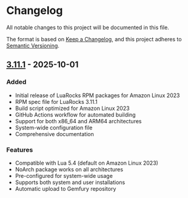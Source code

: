 # Changelog

All notable changes to this project will be documented in this file.

The format is based on [Keep a Changelog](https://keepachangelog.com/en/1.0.0/),
and this project adheres to [Semantic Versioning](https://semver.org/spec/v2.0.0.html).

## [3.11.1] - 2025-10-01

### Added
- Initial release of LuaRocks RPM packages for Amazon Linux 2023
- RPM spec file for LuaRocks 3.11.1
- Build script optimized for Amazon Linux 2023
- GitHub Actions workflow for automated building
- Support for both x86_64 and ARM64 architectures
- System-wide configuration file
- Comprehensive documentation

### Features
- Compatible with Lua 5.4 (default on Amazon Linux 2023)
- NoArch package works on all architectures
- Pre-configured for system-wide usage
- Supports both system and user installations
- Automatic upload to Gemfury repository

[3.11.1]: https://github.com/yb-infinity/luarocks-amzn2023/releases/tag/v3.11.1
